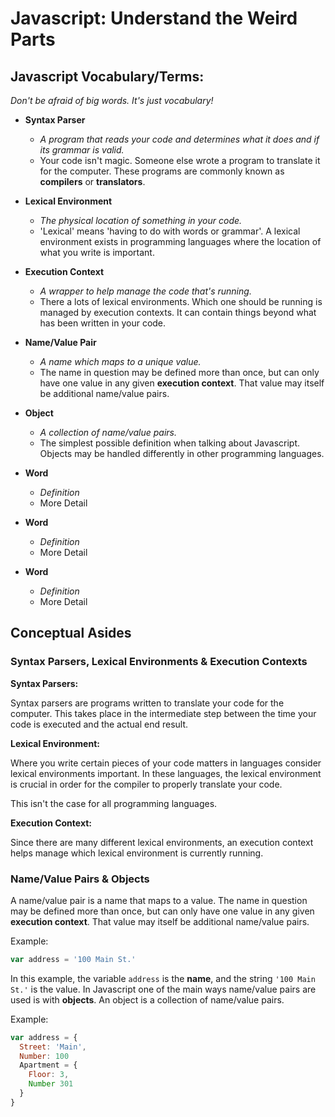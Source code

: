 # Javascript: Understand the Weird Parts

## Javascript Vocabulary/Terms:

*Don't be afraid of big words. It's just vocabulary!*

+ **Syntax Parser**
  - *A program that reads your code and determines what it does and if its
  grammar is valid.*
  - Your code isn't magic. Someone else wrote a program to translate it for the
  computer. These programs are commonly known as **compilers** or **translators**.

+ **Lexical Environment**
  - *The physical location of something in your code.*
  - 'Lexical' means 'having to do with words or grammar'. A lexical environment
  exists in programming languages where the location of what you write is important.

+ **Execution Context**
  - *A wrapper to help manage the code that's running.*
  - There a lots of lexical environments. Which one should be running is managed
  by execution contexts. It can contain things beyond what has been written in
  your code.

+ **Name/Value Pair**
  - *A name which maps to a unique value.*
  - The name in question may be defined more than once, but can only have one value
  in any given **execution context**. That value may itself be additional name/value pairs.

+ **Object**
  - *A collection of name/value pairs.*
  - The simplest possible definition when talking about Javascript. Objects may be
  handled differently in other programming languages.

+ **Word**
  - *Definition*
  - More Detail

+ **Word**
  - *Definition*
  - More Detail

+ **Word**
  - *Definition*
  - More Detail

## Conceptual Asides

### Syntax Parsers, Lexical Environments & Execution Contexts

**Syntax Parsers:**

Syntax parsers are programs written to translate your code for the computer. This
takes place in the intermediate step between the time your code is executed and the
actual end result.

**Lexical Environment:**

Where you write certain pieces of your code matters in languages consider lexical
environments important. In these languages, the lexical environment is crucial in
order for the compiler to properly translate your code.

This isn't the case for all programming languages.

**Execution Context:**

Since there are many different lexical environments, an execution context helps
manage which lexical environment is currently running.

### Name/Value Pairs & Objects

A name/value pair is a name that maps to a value. The name in question may be defined
more than once, but can only have one value in any given **execution context**.
That value may itself be additional name/value pairs.

Example:

```javascript
var address = '100 Main St.'
```

In this example, the variable `address` is the **name**, and the string `'100 Main St.'`
is the value. In Javascript one of the main ways name/value pairs are used is with
**objects**. An object is a collection of name/value pairs.

Example:

```javascript
var address = {
  Street: 'Main',
  Number: 100
  Apartment = {
    Floor: 3,
    Number 301
  }
}
```
